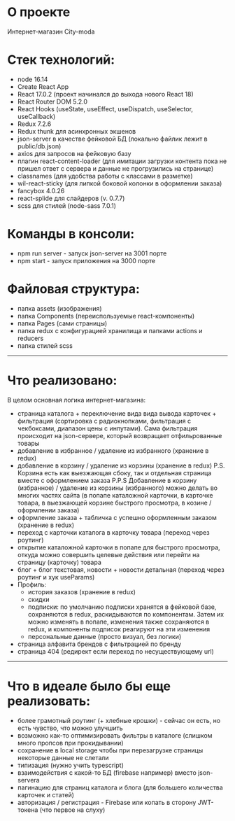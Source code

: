# О проекте

Интернет-магазин City-moda

# Стек технологий:

- node 16.14
- Create React App
- React 17.0.2 (проект начинался до выхода нового React 18)
- React Router DOM 5.2.0
- React Hooks (useState, useEffect, useDispatch, useSelector, useCallback)
- Redux 7.2.6
- Redux thunk для асинхронных экшенов
- json-server в качестве фейковой БД (локально файлик лежит в public/db.json)
- axios для запросов на фейковую базу
- плагин react-content-loader (для имитации загрузки контента пока не пришел ответ с сервера и данные не прогрузились на странице)
- classnames (для удобства работы с классами в разметке)
- wil-react-sticky (для липкой боковой колонки в оформлении заказа)
- fancybox 4.0.26
- react-splide для слайдеров (v. 0.7.7)
- scss для стилей (node-sass 7.0.1)

# Команды в консоли:

- npm run server - запуск json-server на 3001 порте
- npm start - запуск приложения на 3000 порте

# Файловая структура:

- папка assets (изображения)
- папка Components (переиспользуемые react-компоненты)
- папка Pages (сами страницы)
- папка redux с конфигурацией хранилища и папками actions и reducers
- папка стилей scss

---

# Что реализовано:

В целом основная логика интернет-магазина:

- страница каталога + переключение вида вида вывода карточек + фильтрация (сортировка с радиокнопками, фильтрация с чекбоксами, диапазон цены с инпутами). Сама фильтрация происходит на json-сервере, который возвращает отфильрованные товары
- добавление в избранное / удаление из избранного (хранение в redux)
- добавление в корзину / удаление из корзины (хранение в redux)
  P.S. Корзина есть как выезжающая сбоку, так и отдельная страница вместе с оформлением заказа
  P.P.S Добавление в корзину (избранное) / удаление из корзины (избранного) можно делать во многих частях сайта (в попапе каталожной карточки, в карточке товара, в выезжающей корзине быстрого просмотра, в козине / оформлении заказа)
- оформление заказа + табличка с успешно оформленным заказом (хранение в redux)
- переход с карточки каталога в карточку товара (переход через роутинг)
- открытие каталожной карточки в попапе для быстрого просмотра, откуда можно совершить целевые действия или перейти на страницу (карточку) товара
- блог + блог текстовая, новости + новости детальная (переход через роутинг и хук useParams)
- Профиль:
  - история заказов (хранение в redux)
  - скидки
  - подписки: по умолчанию подписки хранятся в фейковой базе, сохраняются в redux, раскидываются по компонентам. Затем их можно изменять в попапе, изменения также сохраняются в redux, и компоненты подписок реагируют на эти изменения
  - персональные данные (просто визуал, без логики)
- страница алфавита брендов с фильтрацией по бренду
- страница 404 (редирект если переход по несуществующему url)

---

# Что в идеале было бы еще реализовать:

- более грамотный роутинг (+ хлебные крошки) - сейчас он есть, но есть чувство, что можно улучшить
- возможно как-то оптимизировать фильтры в каталоге (слишком много пропсов при прокидывании)
- сохранение в local storage чтобы при перезагрузке страницы некоторые данные не слетали
- типизация (нужно учить typescript)
- взаимодействия с какой-то БД (firebase например) вместо json-servera
- пагинацию для страниц каталога и блога (для большего количества карточек и статей)
- авторизация / регистрация - Firebase или копать в сторону JWT-токена (что первое на слуху)
